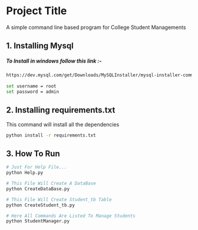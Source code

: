 
# Project Title

A simple command line based program for College Student Managements

## 1. Installing Mysql

##### To Install in windows follow this link :-
```bash
https://dev.mysql.com/get/Downloads/MySQLInstaller/mysql-installer-community-8.0.31.0.msi
    
set username = root
set password = admin
```
## 2. Installing requirements.txt

This command will install all the dependencies
```bash
python install -r requirements.txt
```
## 3. How To Run

```bash
# Just For Help File...
python Help.py

# This File Will Create A DataBase
python CreateDataBase.py

# This File Will Create Student_tb Table
python CreateStudent_tb.py

# Here All Commands Are Listed To Manage Students
python StudentManager.py
```
